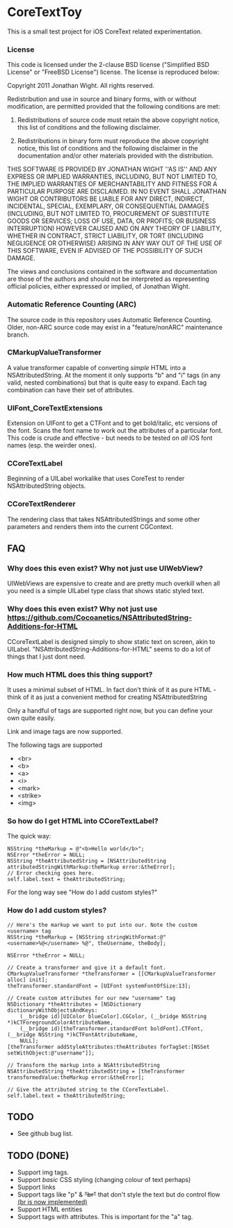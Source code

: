# CoreTextToy

This is a small test project for iOS CoreText related experimentation.

### License

This code is licensed under the 2-clause BSD license ("Simplified BSD License" or "FreeBSD License") license. The license is reproduced below:

Copyright 2011 Jonathan Wight. All rights reserved.

Redistribution and use in source and binary forms, with or without modification, are
permitted provided that the following conditions are met:

   1. Redistributions of source code must retain the above copyright notice, this list of
      conditions and the following disclaimer.

   2. Redistributions in binary form must reproduce the above copyright notice, this list
      of conditions and the following disclaimer in the documentation and/or other materials
      provided with the distribution.

THIS SOFTWARE IS PROVIDED BY JONATHAN WIGHT ''AS IS'' AND ANY EXPRESS OR IMPLIED
WARRANTIES, INCLUDING, BUT NOT LIMITED TO, THE IMPLIED WARRANTIES OF MERCHANTABILITY AND
FITNESS FOR A PARTICULAR PURPOSE ARE DISCLAIMED. IN NO EVENT SHALL JONATHAN WIGHT OR
CONTRIBUTORS BE LIABLE FOR ANY DIRECT, INDIRECT, INCIDENTAL, SPECIAL, EXEMPLARY, OR
CONSEQUENTIAL DAMAGES (INCLUDING, BUT NOT LIMITED TO, PROCUREMENT OF SUBSTITUTE GOODS OR
SERVICES; LOSS OF USE, DATA, OR PROFITS; OR BUSINESS INTERRUPTION) HOWEVER CAUSED AND ON
ANY THEORY OF LIABILITY, WHETHER IN CONTRACT, STRICT LIABILITY, OR TORT (INCLUDING
NEGLIGENCE OR OTHERWISE) ARISING IN ANY WAY OUT OF THE USE OF THIS SOFTWARE, EVEN IF
ADVISED OF THE POSSIBILITY OF SUCH DAMAGE.

The views and conclusions contained in the software and documentation are those of the
authors and should not be interpreted as representing official policies, either expressed
or implied, of Jonathan Wight.

### Automatic Reference Counting (ARC)

The source code in this repository uses Automatic Reference Counting. Older, non-ARC source code may exist in a "feature/nonARC" maintenance branch.

### CMarkupValueTransformer

A value transformer capable of converting _simple_ HTML into a NSAttributedString.
At the moment it only supports "b" and "i" tags (in any valid, nested combinations) but that is quite easy to expand. Each tag combination can have their set of attributes.

### UIFont_CoreTextExtensions

Extension on UIFont to get a CTFont and to get bold/italic, etc versions of the font. Scans the font name to work out the attributes of a particular font. This code is crude and effective - but needs to be tested on _all_ iOS font names (esp. the weirder ones).

### CCoreTextLabel

Beginning of a UILabel workalike that uses CoreTest to render NSAttributedString objects.

### CCoreTextRenderer

The rendering class that takes NSAttributedStrings and some other parameters and renders them into the current CGContext.

## FAQ

### Why does this even exist? Why not just use UIWebView?

UIWebViews are expensive to create and are pretty much overkill when all you need is a simple UILabel type class that shows static styled text.

### Why does this even exist? Why not just use https://github.com/Cocoanetics/NSAttributedString-Additions-for-HTML

CCoreTextLabel is designed simply to show static text on screen, akin to UILabel. "NSAttributedString-Additions-for-HTML" seems to do a lot of things that I just dont need.

### How much HTML does this thing support?

It uses a minimal subset of HTML. In fact don't think of it as pure HTML - think of it as just a convenient method for creating NSAttributedString

Only a handful of tags are supported right now, but you can define your own quite easily.

Link and image tags are now supported.

The following tags are supported

* &lt;br&gt;
* &lt;b&gt;
* &lt;a&gt;
* &lt;i&gt;
* &lt;mark&gt;
* &lt;strike&gt;
* &lt;img&gt;

### So how do I get HTML into CCoreTextLabel?

The quick way:

    NSString *theMarkup = @"<b>Hello world</b>";
    NSError *theError = NULL;
    NSString *theAttributedString = [NSAttributedString attributedStringWithMarkup:theMarkup error:&theError];
    // Error checking goes here.
    self.label.text = theAttributedString;

For the long way see "How do I add custom styles?"

### How do I add custom styles?

    // Here's the markup we want to put into our. Note the custom <username> tag
    NSString *theMarkup = [NSString stringWithFormat:@"<username>%@</username> %@", theUsername, theBody];

    NSError *theError = NULL;

    // Create a transformer and give it a default font.
    CMarkupValueTransformer *theTransformer = [[CMarkupValueTransformer alloc] init];
    theTransformer.standardFont = [UIFont systemFontOfSize:13];

    // Create custom attributes for our new "username" tag
    NSDictionary *theAttributes = [NSDictionary dictionaryWithObjectsAndKeys:
        (__bridge id)[UIColor blueColor].CGColor, (__bridge NSString *)kCTForegroundColorAttributeName,
        (__bridge id)[theTransformer.standardFont boldFont].CTFont, (__bridge NSString *)kCTFontAttributeName,
        NULL];
    [theTransformer addStyleAttributes:theAttributes forTagSet:[NSSet setWithObject:@"username"]];

    // Transform the markup into a NSAttributedString
    NSAttributedString *theAttributedString = [theTransformer transformedValue:theMarkup error:&theError];

    // Give the attributed string to the CCoreTextLabel.
    self.label.text = theAttributedString;

## TODO

* See github bug list.

## TODO (DONE)

* Support img tags.
* Support _basic_ CSS styling (changing colour of text perhaps)
* Support links
* Support tags like "p" & <s>"br"</s> that don't style the text but do control flow <ins>(br is now implemented)</ins>
* Support HTML entities
* Support tags with attributes. This is important for the "a" tag.

